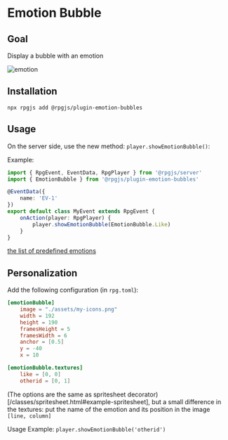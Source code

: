 # Emotion Bubble

## Goal

Display a bubble with an emotion 

![emotion](/assets/plugins/emotion.png)

## Installation

`npx rpgjs add @rpgjs/plugin-emotion-bubbles`

## Usage

On the server side, use the new method: `player.showEmotionBubble()`:

Example:

```ts
import { RpgEvent, EventData, RpgPlayer } from '@rpgjs/server'
import { EmotionBubble } from '@rpgjs/plugin-emotion-bubbles'

@EventData({
    name: 'EV-1'
})
export default class MyEvent extends RpgEvent {
    onAction(player: RpgPlayer) {
        player.showEmotionBubble(EmotionBubble.Like)
    }
} 
```

[the list of predefined emotions](https://github.com/RSamaium/RPG-JS/blob/v3/packages/plugins/emotion-bubbles/src/emotion.ts)

## Personalization

Add the following configuration (in `rpg.toml`):

```toml
[emotionBubble]
    image = "./assets/my-icons.png"
    width = 192
    height = 190
    framesHeight = 5
    framesWidth = 6
    anchor = [0.5]
    y = -40
    x = 10

[emotionBubble.textures]
    like = [0, 0]
    otherid = [0, 1]
```

(The options are the same as spritesheet decorator)[/classes/spritesheet.html#example-spritesheet], but a small difference in the textures: put the name of the emotion and its position in the image `[line, column]`

Usage Example: `player.showEmotionBubble('otherid')`
